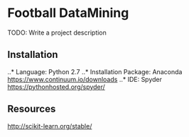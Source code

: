 
# Football DataMining

TODO: Write a project description

## Installation

..* Language: Python 2.7
..* Installation Package: Anaconda https://www.continuum.io/downloads
..* IDE: Spyder https://pythonhosted.org/spyder/


## Resources

http://scikit-learn.org/stable/
